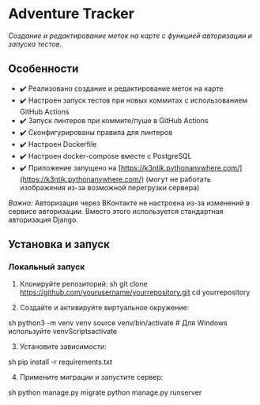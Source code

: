 # Adventure Tracker

*Создание и редактирование меток на карте с функцией авторизации и запуска тестов.*

## Особенности

- ✔️ Реализовано создание и редактирование меток на карте
- ✔️ Настроен запуск тестов при новых коммитах с использованием GitHub Actions
- ✔️ Запуск линтеров при коммите/пуше в GitHub Actions
- ✔️ Сконфигурированы правила для линтеров
- ✔️ Настроен Dockerfile
- ✔️ Настроен docker-compose вместе с PostgreSQL
- ✔️ Приложение запущено на [https://k3ntik.pythonanywhere.com/](https://k3ntik.pythonanywhere.com/) (могут не работать изображения из-за возможной перегрузки сервера)

*Важно:* Авторизация через ВКонтакте не настроена из-за изменений в сервисе авторизации. Вместо этого используется стандартная авторизация Django.

## Установка и запуск

### Локальный запуск

1. Клонируйте репозиторий:
    sh
    git clone https://github.com/yourusername/yourrepository.git
    cd yourrepository
    

2. Создайте и активируйте виртуальное окружение:
    
sh
    python3 -m venv venv
    source venv/bin/activate  # Для Windows используйте venvScriptsactivate
    

3. Установите зависимости:
    
sh
    pip install -r requirements.txt
    

4. Примените миграции и запустите сервер:
    
sh
    python manage.py migrate
    python manage.py runserver
